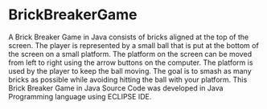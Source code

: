 # BrickBreakerGame
A Brick Breaker Game in Java consists of bricks aligned at the top of the screen. 
The player is represented by a small ball that is put at the bottom of the screen on a small platform. 
The platform on the screen can be moved from left to right using the arrow buttons on the computer. 
The platform is used by the player to keep the ball moving. The goal is to smash as many bricks as possible while avoiding hitting the ball with your platform.
This Brick Breaker Game in Java Source Code was developed in Java Programming language using ECLIPSE IDE.
